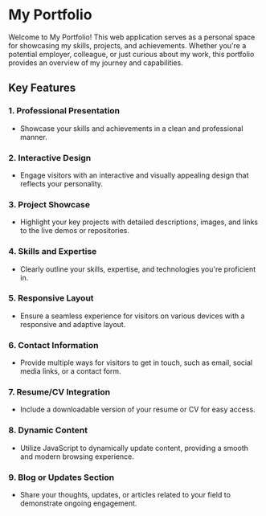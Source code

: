 # My Portfolio

Welcome to My Portfolio! This web application serves as a personal space for showcasing my skills, projects, and achievements. Whether you're a potential employer, colleague, or just curious about my work, this portfolio provides an overview of my journey and capabilities.

## Key Features

### 1. **Professional Presentation**
   - Showcase your skills and achievements in a clean and professional manner.

### 2. **Interactive Design**
   - Engage visitors with an interactive and visually appealing design that reflects your personality.

### 3. **Project Showcase**
   - Highlight your key projects with detailed descriptions, images, and links to the live demos or repositories.

### 4. **Skills and Expertise**
   - Clearly outline your skills, expertise, and technologies you're proficient in.

### 5. **Responsive Layout**
   - Ensure a seamless experience for visitors on various devices with a responsive and adaptive layout.
### 6. **Contact Information**
   - Provide multiple ways for visitors to get in touch, such as email, social media links, or a contact form.

### 7. **Resume/CV Integration**
   - Include a downloadable version of your resume or CV for easy access.

### 8. **Dynamic Content**
   - Utilize JavaScript to dynamically update content, providing a smooth and modern browsing experience.

### 9. **Blog or Updates Section**
   - Share your thoughts, updates, or articles related to your field to demonstrate ongoing engagement.





